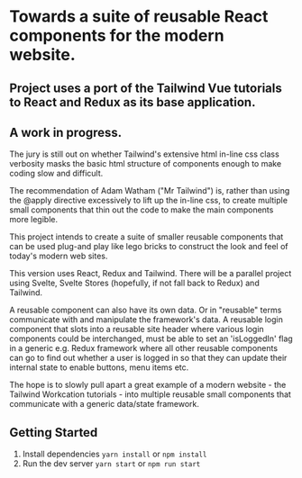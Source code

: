 # Towards a suite of reusable React components for the modern website.

## Project uses a port of the Tailwind Vue tutorials to React and Redux as its base application.

## A work in progress.

The jury is still out on whether Tailwind's extensive html in-line css class verbosity
masks the basic html structure of components enough to make coding slow and difficult.

The recommendation of Adam Watham ("Mr Tailwind") is, rather than using the @apply directive
excessively to lift up the in-line css, to create multiple small components that thin out the code
to make the main components more legible.

This project intends to create a suite of smaller reusable components that can be used plug-and play
like lego bricks to construct the look and feel of today's modern web sites.

This version uses React, Redux and Tailwind. There will be a parallel project using
Svelte, Svelte Stores (hopefully, if not fall back to Redux) and Tailwind.

A reusable component can also have its own data. Or in "reusable" terms communicate with and manipulate
the framework's data. A reusable login component that slots into a reusable site header where various login
components could be interchanged, must be able to set an 'isLoggedIn' flag in a generic e.g. Redux framework
where all other reusable components can go to find out whether a user is logged in so that they can update
their internal state to enable buttons, menu items etc.

The hope is to slowly pull apart a great example of a modern website - the Tailwind Workcation tutorials - 
into multiple reusable small components that communicate with a generic data/state framework.

## Getting Started

1. Install dependencies `yarn install` or `npm install`
2. Run the dev server `yarn start` or `npm run start`
